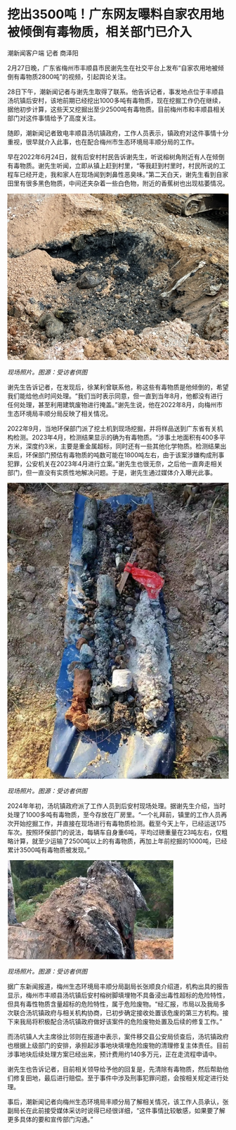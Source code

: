 # 挖出3500吨！广东网友曝料自家农用地被倾倒有毒物质，相关部门已介入

潮新闻客户端 记者 商泽阳

2月27日晚，广东省梅州市丰顺县市民谢先生在社交平台上发布“自家农用地被倾倒有毒物质2800吨”的视频，引起舆论关注。

28日下午，潮新闻记者与谢先生取得了联系。他告诉记者，事发地点位于丰顺县汤坑镇后安村，该地前期已经挖出1000多吨有毒物质，现在挖掘工作仍在继续，据他初步计算，这些天又挖掘出至少2500吨有毒物质。目前梅州市和丰顺县相关部门对这件事情给予了高度关注。

随即，潮新闻记者致电丰顺县汤坑镇政府，工作人员表示，镇政府对这件事情十分重视，很早就介入此事，也在配合梅州市生态环境局丰顺分局的工作。

早在2022年6月24日，就有后安村村民告诉谢先生，听说榕树角附近有人在倾倒有毒物质。谢先生听闻，立即从镇上赶到村里，“等我赶到村里时，村民所说的工程车已经开走，我和家人在现场闻到刺鼻性恶臭味。”第二天白天，谢先生看到自家田里有很多黑色物质，中间还夹杂着一些白色物，附近的香蕉树也出现枯萎情况。

![dbe713045c24dcca123931c4912f9b18.jpg](https://raw.githubusercontent.com/qqhsx/qqnews_image/main/2024/02/28/挖出3500吨！广东网友曝料自家农用地被倾倒有毒物质，相关部门已介入/dbe713045c24dcca123931c4912f9b18.jpg)

_现场照片。图源：受访者供图_

谢先生告诉记者，在发现后，徐某利曾联系他，称这些有毒物质是他倾倒的，希望我们能给他点时间处理。“我们当时表示同意，但一直到当年8月，他都没有进行任何处理，甚至利用建筑废物进行掩盖。”谢先生说，他在2022年8月，向梅州市生态环境局丰顺分局反映了相关情况。

2022年9月，当地环保部门派了挖土机到现场挖掘，并将样品送到广东省有关机构检测。2023年4月，检测结果显示的确为有毒物质。“涉事土地面积有400多平方米，深度约3米，主要是重金属超标，同时还有一些其他化学物质。检测结果出来后，环保部门预估有毒物质的吨数可能在1800吨左右，由于该案涉嫌构成刑事犯罪，公安机关在2023年4月进行立案。”谢先生也很无奈，之后他一直奔走相关部门，但一直没有实质性地解决问题。于是，谢先生通过媒体介入曝光此事。

![d644e5b7e40ea54c56d692e1e5c5cc5f.jpg](https://raw.githubusercontent.com/qqhsx/qqnews_image/main/2024/02/28/挖出3500吨！广东网友曝料自家农用地被倾倒有毒物质，相关部门已介入/d644e5b7e40ea54c56d692e1e5c5cc5f.jpg)

_现场照片。图源：受访者供图_

2024年年初，汤坑镇政府派了工作人员到后安村现场处理。据谢先生介绍，当时处理了1000多吨有毒物质，至今存放在厂房里。“一个礼拜前，镇里的工作人员再次开始挖掘工作，并直接在现场进行有毒物质检测。截至今天上午，已经运送175车次。按照环保部门的说法，每辆车自身重6吨，平均过磅重量在23吨左右，仅粗略计算，就至少运输了2500吨以上的有毒物质，再加上年前挖掘的1000吨，已经累计3500吨有毒物质被发现。”

![2649360be03f667b8cfe2a1ac0708f01.jpg](https://raw.githubusercontent.com/qqhsx/qqnews_image/main/2024/02/28/挖出3500吨！广东网友曝料自家农用地被倾倒有毒物质，相关部门已介入/2649360be03f667b8cfe2a1ac0708f01.jpg)

 _现场照片。图源：受访者供图_

据广东新闻报道，梅州生态环境局丰顺分局副局长张顺良介绍道，机构出具的报告显示，梅州市丰顺县汤坑镇后安村榕树脚填埋物不具备浸出毒性超标的危险特性，但具有毒性物质含量超标的危险特性，属于危险废物。“经汇报，市局以及我局多次联合汤坑镇政府与相关机构协商，已初步确定接收处置该危废的第三方机构。接下来我局将积极配合汤坑镇政府做好该案件的危险废物处置及后续的修复工作。”

而汤坑镇人大主席徐比邻则在报道中表示，案件移交县公安局侦查后，汤坑镇政府也根据上级部门的安排，承担起涉事地块填埋危险废物的清理修复主体责任。目前涉事地块后续处理方案已经出来，预计费用约140多万元，正在走流程申请中。

谢先生也告诉记者，目前相关领导给予他的回复是，先清除有毒物质，然后帮助他们修复田地，最后进行赔偿。至于事件中涉及刑事犯罪问题，会按相关规定进行处理。

事后，潮新闻记者向梅州生态环境局丰顺分局了解相关情况，该工作人员承认，张副局长在此前接受媒体采访时说得已经很详细，“这件事情比较敏感，如果要了解更多具体的要和宣传部门沟通。”

